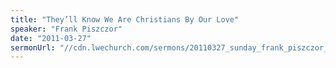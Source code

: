 ```yaml
---
title: "They’ll Know We Are Christians By Our Love"
speaker: "Frank Piszczor"
date: "2011-03-27"
sermonUrl: "//cdn.lwechurch.com/sermons/20110327_sunday_frank_piszczor_theyll_know_we_are_christians_by_our_love.mp3"
---
```

